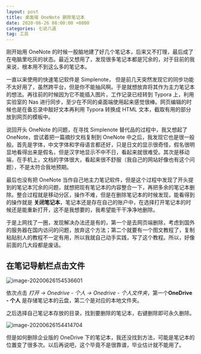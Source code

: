 ```yaml
---
layout: post
title: 桌面端 OneNote 删除笔记本
date: 2020-06-26 08:00:00 +0800
categories: 七说八道
tag: 工具
---
```




刚开始用 OneNote 的时候一股脑地建了好几个笔记本，后来又不打理，最后成了在电脑里吃灰的状态。最近又想用了，发现很多笔记本都是冗余的，对于目前的我来说，根本用不到这么多的笔记本。



一直以来使用的快速笔记软件是 Simplenote， 但是前几天突然发现它的同步功能不太好用了，虽然跨平台，但是你不能抽风啊。于是就想放弃将其作为主力笔记本的想法。再往前的时候因为它不能插入图片，工作记录已经转到 Typora 上，利用实验室的 Nas 进行同步，至少在不同的桌面端使用起来感觉很棒。网页编辑的时候也是在备忘录中敲好文本再利用 Typora 转换成 HTML 文本，截取有用的部分放到网页的模板中。



说回开头 OneNote 的问题，在寻找 Simplenote 替代品的过程中，我又想起了 OneNote，尝试着把一篇摘抄文档复制到 OneNote 中之后，我发现它也是很一般般。首先是字体，中文字体和字母语言都还好，只是日文的显示很奇怪，假名很明显地看得出来是假名，但是汉字地显示不中不日，看起来就很难受。其次是移动端，在手机上，文档的字体很大，看起来很不舒服（我自己的网站好像也有这个问题），不是太符合我地预期。



最后也没有把 OneNote 当作自己地主力笔记软件，但是这个过程中发现了开头提到的笔记本冗余的问题，就想把现有笔记本的内容整合一下，再把多余的笔记本删除。整合过程就是移动分区，操作不难，但是在删除笔记本的时候发现，能看得到的操作就是 **关闭笔记本**，笔记本还是存在自己的账户中，在选择打开笔记本的时候还是能重新打开，这不是我想要的，我希望能干干净净地删除。



于是上网找了一圈，发现解决办法还是有的，第一个是去网页端删除，考虑到国外的服务器在国内访问的问题，放弃这个方法；第二个就要有一个图文教程了，复制粘贴别人的教程不一定有用，所以我就自己动手实践，写了这个教程。所以，好像前面的几大段都是废话。



## 在笔记导航栏点击文件



![image-20200626154536601](https://jcxs2014.oss-cn-shanghai.aliyuncs.com/20201002012957.png)

依次点击 *打开 -> Onedrive - 个人 -> Onedrive - 个人文件夹*，第一个**OneDrive - 个人** 是存储笔记本的云盘，第二个是对应的本地文件夹。

之后选择自己笔记本存放的目录，找到要删除的笔记本，右键删除即可永久删除。

![image-20200626154414704](https://jcxs2014.oss-cn-shanghai.aliyuncs.com/20201002013002.png)

但是如何删除企业版的 OneDrive 下的笔记本，我还没找到方法，可能是笔记本的位置变了很多次。以后再说吧，这个毕竟不是很靠谱，毕业估计就不能用了。

